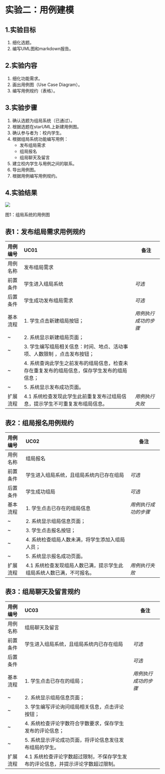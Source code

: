 # 实验二：用例建模

## 1.实验目标

1. 细化选题。
2. 编写UML图和markdown报告。

## 2.实验内容

1. 细化功能需求。
2. 画出用例图（Use Case Diagram）。
3. 编写用例规约（表格）。

## 3.实验步骤

1. 确认选题为组局系统（已通过）。
2. 根据选题在starUML上新建用例图。
3. 确认参与者为：校内学生。
4. 根据组局系统功能编写用例：
   * 发布组局需求
   * 组局报名
   * 组局聊天及留言
5. 建立校内学生与用例之间的联系。
6. 导出用例图。
7. 根据用例编写用例规约。

## 4.实验结果

![](https://jckcoenf.oss-cn-beijing.aliyuncs.com/Lab2_UseCaseDiagram.jpg)

图1：组局系统的用例图



## 表1：发布组局需求用例规约
用例编号  | UC01 | 备注  
:--|:-|-  
用例名称  | 发布组局需求 |   
前置条件  | 学生进入组局系统 | *可选*   
后置条件  | 学生成功发布组局需求 | *可选*   
基本流程  | 1. 学生点击新建组局按钮； |*用例执行成功的步骤*    
~| 2. 系统显示新建组局页面； |   
~| 3. 学生编写组局相关信息：时间、地点、活动事项、人数限制 ，点击发布按钮； |   
~| 4. 系统查询此学生之前发布的组局信息，检查未存在重复发布的组局信息，保存学生发布的组局信息； |   
~| 5. 系统显示发布成功页面。 |  
扩展流程  | 4.1 系统检查发现此学生此前重复发布过组局信息，提示学生不可重复发布组局信息。 |*用例执行失败*    

## 表2：组局报名用例规约

用例编号  | UC02 | 备注  
:--|:-|-  
用例名称  | 组局报名 |   
前置条件  | 学生进入组局系统，且组局系统内已存在组局 | *可选*   
后置条件  | 学生成功组局 | *可选*   
基本流程  | 1. 学生点击已存在的组局信息 |*用例执行成功的步骤*    
~| 2. 系统显示组局信息页面； |   
~| 3. 学生点击报名按钮； |   
~| 4. 系统检查组局人数未满，将学生添加入组局人员； |   
~| 5. 系统显示报名成功页面。 |  
扩展流程  | 4.1 系统检查发现组局人数已满，提示学生此组局系统人数已满，不可报名。 |*用例执行失败*    

## 表3：组局聊天及留言规约

用例编号  | UC03 | 备注  
:--|:-|-  
用例名称  | 组局聊天及留言 |   
前置条件  | 学生进入组局系统，且组局系统内已存在组局 | *可选*   
后置条件  |  | *可选*   
基本流程  | 1. 学生点击已存在的组局； |*用例执行成功的步骤*    
~| 2. 系统显示组局信息页面； |   
~| 3. 学生编写评论询问组局相关信息，点击评论按钮； |   
~| 4. 系统检查评论字数符合字数要求，保存学生发布的评论信息； |   
~| 5. 系统显示评论成功页面，将评论信息发往发布组局的学生。 |  
扩展流程| 4.1 系统检查评论字数超过限制，不保存学生发布的评论信息，并提示评论字数超过限制。 | 








